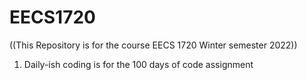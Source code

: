# EECS1720
((This Repository is for the course EECS 1720 Winter semester 2022))

1) Daily-ish coding is for the 100 days of code assignment 
